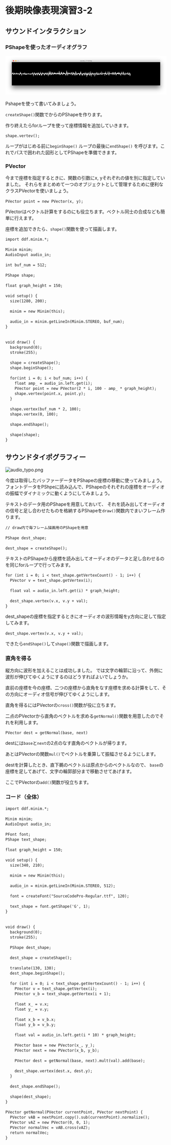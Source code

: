 # 後期映像表現演習3-2

## サウンドインタラクション

### PShapeを使ったオーディオグラフ

![audio_graph.png](図版/audio_graph.png)

Pshapeを使って書いてみましょう。

```createShape()```関数でからのPShapeを作ります。

作り終えたらforループを使って座標情報を追加していきます。

```
shape.vertev();
```

ループがはじめる前に```beginShape()```
ループの最後に```endShape()```
を呼びます。これでパスで囲われた図形としてPShapeを準備できます。


### PVector

今まで座標を指定するときに、関数の引数にx, yそれぞれの値を別に指定していました。
それらをまとめめて一つのオブジェクトとして管理するために便利なクラスPVectorを使いましょう。

```PVector point = new PVector(x, y);```

PVectorはベクトル計算をするのにも役立ちます。ベクトル同士の合成なども簡単に行えます。


座標を追加できたら、```shape()```関数を使って描画します。

```
import ddf.minim.*;

Minim minim;
AudioInput audio_in;

int buf_num = 512;

PShape shape;

float graph_height = 150;
 
void setup() {
  size(1280, 200);
 
  minim = new Minim(this);
 
  audio_in = minim.getLineIn(Minim.STEREO, buf_num);
}


void draw() {
  background(0);
  stroke(255);
  
  shape = createShape();
  shape.beginShape();
  
  for(int i = 0; i < buf_num; i++) {
    float amp_ = audio_in.left.get(i);
    PVector point = new PVector(2 * i, 100 - amp_ * graph_height);
    shape.vertex(point.x, point.y);
  }
  
  shape.vertex(buf_num * 2, 100);
  shape.vertex(0, 100);
  
  shape.endShape();
  
  shape(shape);
}
```


## サウンドタイポグラフィー

![audio_typo.png](図版/audio_typo.png)

今度は取得したバッファーデータをPShapeの座標の移動に使ってみましょう。
フォントデータをPShpeに読み込んで、PShapeのそれぞれの座標をオーディオの振幅でダイナミックに動くようにしてみましょう。


テキストのデータ用のPShapeを用意しておいて、
それを読み出してオーディオの信号と足し合わせたものを格納するPShapeを```draw()```関数内でまいフレーム作ります。

```
// draw内で毎フレーム描画用のPShapeを用意

PShape dest_shape;
  
dest_shape = createShape();
```

テキストのPShapeから座標を読み出してオーディオのデータと足し合わせるのを同じforループで行ってみます。

```
for (int i = 0; i < text_shape.getVertexCount() - 1; i++) {
  PVector v = text_shape.getVertex(i);

  float val = audio_in.left.get(i) * graph_height;

  dest_shape.vertex(v.x, v.y + val);
}

```

dest_shapeの座標を指定するときにオーディオの波形情報をy方向に足して指定してみます。

```dest_shape.vertex(v.x, v.y + val);```

できたら```endShape()```して```shape()```関数で描画します。


### 直角を得る

縦方向に波形を加えることは成功しました。
では文字の輪郭に沿って、外側に波形が伸びてゆくようにするのはどうすればよいでしょうか。

直前の座標を今の座標、二つの座標から直角をなす座標を求める計算をして、その方向にオーディオ信号が伸びてゆくようにします。

直角を得るにはPVectorの```cross()```関数が役に立ちます。


二点のPVectorから直角のベクトルを求める```getNormal()```関数を用意したのでそれを利用します。


```
PVector dest = getNormal(base, next)
```

destには```base```と```next```の2点のなす直角のベクトルが帰ります。

あとはPVectorの関数```mul()```でベクトルを乗算して振幅させるようにします。

destを計算したとき、直下鵜のベクトルは原点からのベクトルなので、
```base```の座標を足してあげて、文字の輪郭部分まで移動させてあげます。

ここでPVectorの```add()```関数が役立ちます。


### コード（全体）

```
import ddf.minim.*;

Minim minim;
AudioInput audio_in;

PFont font;
PShape text_shape;

float graph_height = 150;
 
void setup() {
  size(340, 210);
 
  minim = new Minim(this);
 
  audio_in = minim.getLineIn(Minim.STEREO, 512);
   
  font = createFont("SourceCodePro-Regular.ttf", 120);
  
  text_shape = font.getShape('G', 1);
}


void draw() {
  background(0);
  stroke(255);
 
  PShape dest_shape;
  
  dest_shape = createShape();
  
  translate(130, 130);
  dest_shape.beginShape();

  for (int i = 0; i < text_shape.getVertexCount() - 1; i++) {
    PVector v = text_shape.getVertex(i);
    PVector v_b = text_shape.getVertex(i + 1);
    
    float x_ = v.x;
    float y_ = v.y;
    
    float x_b = v_b.x;
    float y_b = v_b.y;
    
    float val = audio_in.left.get(i * 10) * graph_height;
    
    PVector base = new PVector(x_, y_);
    PVector next = new PVector(x_b, y_b);
    
    PVector dest = getNormal(base, next).mult(val).add(base);
  
    dest_shape.vertex(dest.x, dest.y);
  }
  
  dest_shape.endShape();
  
  shape(dest_shape);
}

PVector getNormal(PVector currentPoint, PVector nextPoint) {
  PVector vAB = nextPoint.copy().sub(currentPoint).normalize();
  PVector vAZ = new PVector(0, 0, 1);
  PVector normalVec = vAB.cross(vAZ);
  return normalVec;
}
```
